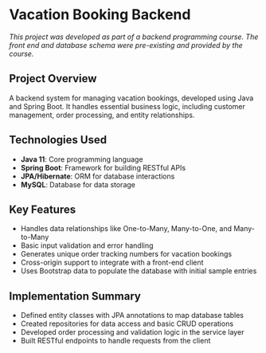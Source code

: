 # Vacation Booking Backend

*This project was developed as part of a backend programming course. The front end and database schema were pre-existing and provided by the course.*

## Project Overview
A backend system for managing vacation bookings, developed using Java and Spring Boot. It handles essential business logic, including customer management, order processing, and entity relationships.
## Technologies Used
- **Java 11**: Core programming language
- **Spring Boot**: Framework for building RESTful APIs
- **JPA/Hibernate**: ORM for database interactions
- **MySQL**: Database for data storage

## Key Features
- Handles data relationships like One-to-Many, Many-to-One, and Many-to-Many
- Basic input validation and error handling
- Generates unique order tracking numbers for vacation bookings
- Cross-origin support to integrate with a front-end client
- Uses Bootstrap data to populate the database with initial sample entries

## Implementation Summary
- Defined entity classes with JPA annotations to map database tables
- Created repositories for data access and basic CRUD operations
- Developed order processing and validation logic in the service layer
- Built RESTful endpoints to handle requests from the client